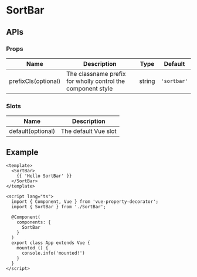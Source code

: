 # SortBar

## APIs

### Props
| Name | Description | Type | Default |
| --- | --- | --- | --- |
| prefixCls(optional) | The classname prefix for wholly control the component style | string | `'sortbar'` | 

### Slots
| Name | Description |
| --- | --- |
| default(optional) | The default Vue slot |

## Example

```vue
<template>
  <SortBar>
    {{ 'Hello SortBar' }}
  </SortBar>
</template>

<script lang="ts">
  import { Component, Vue } from 'vue-property-decorator';
  import { SortBar } from './SortBar';

  @Component(
    components: {
      SortBar
    }
  )
  export class App extends Vue {
    mounted () {
      console.info('mounted!')
    }
  }
</script>
```
